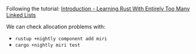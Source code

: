 Following the tutorial: [Introduction - Learning Rust With Entirely Too Many Linked Lists](https://rust-unofficial.github.io/too-many-lists/index.html)


We can check allocation problems with:
- `rustup +nightly component add miri`
- `cargo +nightly miri test`
